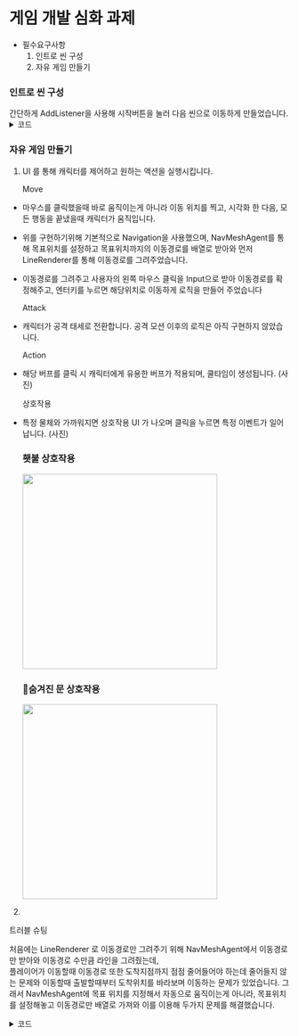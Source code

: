 <h1>게임 개발 심화 과제</h1> 

- 필수요구사항
    1. 인트로 씬 구성
    2. 자유 게임 만들기
     

<h3>인트로 씬 구성</h3>
간단하게 AddListener을 사용해 시작버튼을 눌러 다음 씬으로 이동하게 만들었습니다.
<details>
  <summary>코드</summary>
  <pre>
    <code>
      startBtn.onClick.AddListener(() => SceneManager.LoadScene("Main"));
    </code>
  </pre>
</details>


<h3>자유 게임 만들기</h3>

1. UI 를 통해 캐릭터를 제어하고 원하는 액션을 실행시킵니다.


    Move
- 마우스를 클릭했을때 바로 움직이는게 아니라 이동 위치를 찍고, 시각화 한 다음, 모든 행동을 끝냈을때 캐릭터가 움직입니다.
- 위를 구현하기위해 기본적으로 Navigation을 사용했으며, NavMeshAgent를 통해 목표위치를 설정하고 목표위치까지의 이동경로를 배열로 받아와 먼저 LineRenderer를 통해 이동경로를 그려주었습니다.
- 이동경로를 그려주고 사용자의 왼쪽 마우스 클릭을 Input으로 받아 이동경로를 확정해주고, 엔터키를 누르면 해당위치로 이동하게 로직을 만들어 주었습니다

   Attack
- 캐릭터가 공격 태세로 전환합니다. 공격 모션 이후의 로직은 아직 구현하지 않았습니다.

   Action
- 해당 버프를 클릭 시 캐릭터에게 유용한 버프가 적용되며, 쿨타임이 생성됩니다. (사진)

   상호작용
- 특정 물체와 가까워지면 상호작용 UI 가 나오며 클릭을 누르면 특정 이벤트가 일어납니다.
  (사진)
  <p>
      <h3>횃불 상호작용</h3>
  <img src="https://github.com/hygge31/CodingTest_Csharp/assets/121877159/f2ab462e-cf9b-4e0f-ba5c-8ef23d5ef81f" width="350px" />
  </p>
   <p>
      <h3>숨겨진 문 상호작용</h3>
  <img src="https://github.com/hygge31/CodingTest_Csharp/assets/121877159/b9d5d8d4-b51c-4e40-998f-be6dcc6a0fe8" width="350px" />
  </p>
 

2. 

트러블 슈팅
 
처음에는 LineRenderer 로 이동경로만 그려주기 위해 NavMeshAgent에서 이동경로만 받아와 이동경로 수만큼 라인을 그려줬는데,</br>
플레이어가 이동할때 이동경로 또한 도착지점까지 점점 줄어들어야 하는데 줄어들지 않는 문제와 이동할때 출발할때부터 도착위치를 바라보며 이동하는 문제가 있었습니다.
그래서 NavMeshAgent에 목표 위치를 지정해서 자동으로 움직이는게 아니라, 목표위치를 설정해놓고 이동경로만 배열로 가져와 이를 이용해 두가지 문제를 해결했습니다.

<details>
  <summary>코드</summary>

      void NavMeshAgentPath()
    {
        paths = navMeshAgent.path.corners;
        moveReady = true;
    }

     void PlayerMovePath()
    {
        StartCoroutine(PlayerMovePathCo());
    }

    IEnumerator PlayerMovePathCo()
    {
        UIManager.Instance.infoText.text = "이동중";
        isMoveing = true;
        moveReady = false;
        playerAnimationController.animator.SetBool("isWalking", true);
        for (int i = 1; i < paths.Length; i++)
        {
            Vector3 dir = (paths[i] - transform.position).normalized;
            moveDir = dir;
            float distance = Vector3.Distance(transform.position, paths[i]);
            arrivalPoint = paths[i];
            while (distance > 0.1f)
            {
                RotateForward(paths[i]);
                if ((paths[i] - transform.position).normalized != dir)
                {
                    dir = (paths[i] - transform.position).normalized;
                    moveDir = dir;
                }
                distance = Vector3.Distance(transform.position, paths[i]);
                UpdateLineRenderer(navMeshAgent.path.corners);

                yield return null;
            }

        }

        playerAnimationController.animator.SetBool("isWalking", false);
        ClearDrawNavMeshPath();
        UIManager.Instance.Reset();
    }

</details>
